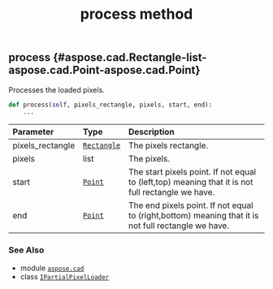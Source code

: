 ﻿---
title: process method
second_title: Aspose.CAD for Python via .NET API References
description: 
type: docs
weight: 20
url: /python-net/aspose.cad/ipartialpixelloader/process/
is_root: false
---

## process {#aspose.cad.Rectangle-list-aspose.cad.Point-aspose.cad.Point}

Processes the loaded pixels.



```python
def process(self, pixels_rectangle, pixels, start, end):
    ...
```


| Parameter | Type | Description |
| :- | :- | :- |
| pixels_rectangle | [`Rectangle`](/cad/python-net/aspose.cad/rectangle) | The pixels rectangle. |
| pixels | list | The pixels. |
| start | [`Point`](/cad/python-net/aspose.cad/point) | The start pixels point. If not equal to (left,top) meaning that it is not full rectangle we have. |
| end | [`Point`](/cad/python-net/aspose.cad/point) | The end pixels point. If not equal to (right,bottom) meaning that it is not full rectangle we have. |



### See Also
* module [`aspose.cad`](../../)
* class [`IPartialPixelLoader`](/cad/python-net/aspose.cad/ipartialpixelloader)
